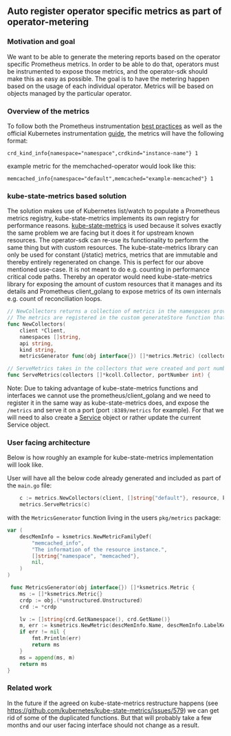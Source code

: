 ## Auto register operator specific metrics as part of operator-metering

### Motivation and goal

We want to be able to generate the metering reports based on the operator specific Prometheus metrics. In order to be able to do that, operators must be instrumented to expose those metrics, and the operator-sdk should make this as easy as possible. The goal is to have the metering happen based on the usage of each individual operator. Metrics will be based on objects managed by the particular operator.

### Overview of the metrics

To follow both the Prometheus instrumentation [best practices](https://prometheus.io/docs/practices/naming/) as well as the official Kubernetes instrumentation [guide](https://github.com/kubernetes/community/blob/master/contributors/devel/instrumentation.md), the metrics will have the following format:

```
crd_kind_info{namespace="namespace",crdkind="instance-name"} 1
```

example metric for the memchached-operator would look like this:

```
memcached_info{namespace="default",memcached="example-memcached"} 1
```

### kube-state-metrics based solution

The solution makes use of Kubernetes list/watch to populate a Prometheus metrics registry, kube-state-metrics implements its own registry for performance reasons. [kube-state-metrics](https://github.com/kubernetes/kube-state-metrics#overview) is used because it solves exactly the same problem we are facing but it does it for upstream known resources. The operator-sdk can re-use its functionality to perform the same thing but with custom resources. The kube-state-metrics library can only be used for constant (/static) metrics, metrics that are immutable and thereby entirely regenerated on change. This is perfect for our above mentioned use-case. It is not meant to do e.g. counting in performance critical code paths. Thereby an operator would need kube-state-metrics library for exposing the amount of custom resources that it manages and its details and Prometheus client_golang to expose metrics of its own internals e.g. count of reconciliation loops.


```go
// NewCollectors returns a collection of metrics in the namespaces provided, per the api/kind resource.
// The metrics are registered in the custom generateStore function that needs to be defined.
func NewCollectors(
    client *Client,
    namespaces []string,
    api string,
    kind string,
    metricsGenerator func(obj interface{}) []*metrics.Metric) (collectors []*kcoll.Collector)
```

```go
// ServeMetrics takes in the collectors that were created and port number on which the metrics will be served.
func ServeMetrics(collectors []*kcoll.Collector, portNumber int) {

```

Note: Due to taking advantage of kube-state-metrics functions and interfaces we cannot use the prometheus/client_golang and we need to register it in the same way as kube-state-metrics does, and expose the `/metrics` and serve it on a port (port `:8389/metrics` for example). For that we will need to also create a [Service](https://kubernetes.io/docs/concepts/services-networking/service/) object or rather update the current Service object.

### User facing architecture

Below is how roughly an example for kube-state-metrics implementation will look like.

User will have all the below code already generated and included as part of the `main.go` file:

```go
	c := metrics.NewCollectors(client, []string{"default"}, resource, kind, MetricsGenerator)
	metrics.ServeMetrics(c)
```

with the `MetricsGenerator` function living in the users `pkg/metrics` package:

```go
var (
	descMemInfo = ksmetrics.NewMetricFamilyDef(
		"memcached_info",
		"The information of the resource instance.",
		[]string{"namespace", "memcached"},
		nil,
	)
)

 func MetricsGenerator(obj interface{}) []*ksmetrics.Metric {
	ms := []*ksmetrics.Metric{}
	crdp := obj.(*unstructured.Unstructured)
 	crd := *crdp

	lv := []string{crd.GetNamespace(), crd.GetName()}
	m, err := ksmetrics.NewMetric(descMemInfo.Name, descMemInfo.LabelKeys, lv,  float64(1))
	if err != nil {
		fmt.Println(err)
		return ms
	}
	ms = append(ms, m)
	return ms
}
```

### Related work

In the future if the agreed on kube-state-metrics restructure happens (see https://github.com/kubernetes/kube-state-metrics/issues/579) we can get rid of some of the duplicated functions. But that will probably take a few months and our user facing interface should not change as a result.
